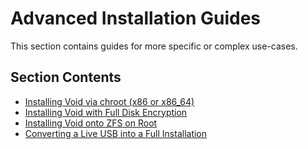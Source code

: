 # Advanced Installation Guides

This section contains guides for more specific or complex use-cases.

## Section Contents

- [Installing Void via chroot (x86 or x86_64)](./chroot.md)
- [Installing Void with Full Disk Encryption](./fde.md)
- [Installing Void onto ZFS on Root](./zfs.md)
- [Converting a Live USB into a Full Installation](./fullusb.md)
